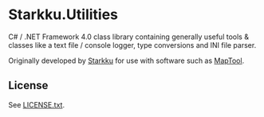 # Starkku.Utilities
C# / .NET Framework 4.0 class library containing generally useful tools & classes like a text file / console logger, type conversions and INI file parser.

Originally developed by [Starkku](https://github.com/Starkku) for use with software such as [MapTool](https://github.com/Starkku/MapTool).

## License
See [LICENSE.txt](LICENSE.txt).